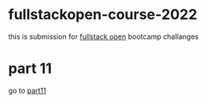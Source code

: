 # fullstackopen-course-2022

this is submission for [fullstack open](https://fullstackopen.com/en) bootcamp challanges

# part 11
go to [part11](https://github.com/rouanis5/full-stack-open-pokedex) 
